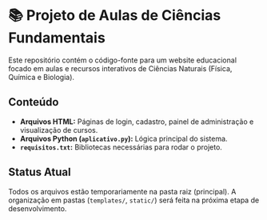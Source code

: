 # 📚 Projeto de Aulas de Ciências Fundamentais

Este repositório contém o código-fonte para um website educacional focado em aulas e recursos interativos de Ciências Naturais (Física, Química e Biologia).

## Conteúdo

* **Arquivos HTML:** Páginas de login, cadastro, painel de administração e visualização de cursos.
* **Arquivos Python (`aplicativo.py`):** Lógica principal do sistema.
* **`requisitos.txt`:** Bibliotecas necessárias para rodar o projeto.

## Status Atual

Todos os arquivos estão temporariamente na pasta raiz (principal). A organização em pastas (`templates/`, `static/`) será feita na próxima etapa de desenvolvimento.
